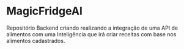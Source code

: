 # MagicFridgeAI
Repositório Backend criando realizando a integração de uma API de alimentos com uma Inteligência que irá criar receitas com base nos alimentos cadastrados.
